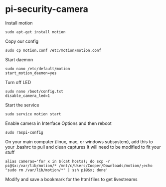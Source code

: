 # pi-security-camera

Install motion
```
sudo apt-get install motion
```

Copy our config
```
sudo cp motion.conf /etc/motion/motion.conf
```

Start daemon
```
sudo nano /etc/default/motion
start_motion_daemon=yes
```

Turn off LED
```
sudo nano /boot/config.txt
disable_camera_led=1
```

Start the service
```
sudo service motion start
```

Enable camera in Interface Options and then reboot
```
sudo raspi-config
```

On your main computer (linux, mac, or windows subsystem), add this to your .bashrc to pull and clean captures
It will need to be modified to fit your stuff
```
alias cameras='for x in $(cat hosts); do scp -r pi@$x:/var/lib/motion/* /mnt/c/Users/Cooper/Downloads/motion/;echo "sudo rm /var/lib/motion/*" | ssh pi@$x; done'
```

Modify and save a bookmark for the html files to get livestreams
